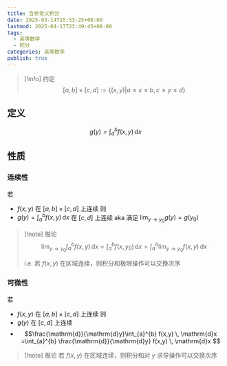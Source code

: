 ```yaml
---
title: 含参常义积分
date: 2025-03-14T15:53:25+08:00
lastmod: 2025-04-17T23:49:45+08:00
tags:
  - 高等数学
  - 积分
categories: 高等数学
publish: true
---
```


>[!info] 约定
> $$[a,b] \times [c,d] := \left\{(x,y) | a \leq x \leq b, \, c \leq y \leq d \right\}$$

## 定义

$$
g(y)=\int_{a}^{b} f(x,y) \, \mathrm{d}x 
$$

## 性质

### 连续性

若
- $f(x,y)$ 在 $[a,b]\times[c,d]$ 上连续
则
- $g(y)=\int_{a}^{b} f(x,y) \, \mathrm{d}x$ 在 $[c,d]$ 上连续
	aka 满足 $\displaystyle\lim_{ y \to y_0 }g(y)=g(y_{0})$

>[!note] 推论
>$$\lim_{ y \to y_{0} } \int_{a}^{b} f(x,y) \, \mathrm{d}x = \int_{a}^{b} f(x,y_{0}) \, \mathrm{d}x = \int_{a}^{b} \lim_{ y \to y_{0} } f(x,y) \, \mathrm{d}x $$
>
>i.e. 若 $f(x,y)$ 在区域连续，则积分和极限操作可以交换次序

### 可微性

若
- $f(x,y)$ 在 $[a,b]\times[c,d]$ 上连续
则
- $g(y)$ 在 $[c,d]$ 上连续
- $$\frac{\mathrm{d}}{\mathrm{d}y}\int_{a}^{b} f(x,y) \, \mathrm{d}x =\int_{a}^{b} \frac{\mathrm{d}}{\mathrm{d}y} f(x,y) \, \mathrm{d}x $$

>[!note] 推论
>若 $f(x,y)$ 在区域连续，则积分和对 $y$ 求导操作可以交换次序
